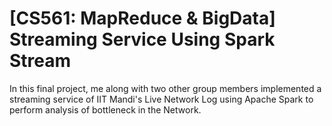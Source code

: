 # [CS561: MapReduce & BigData] Streaming Service Using Spark Stream
In this final project, me along with two other group members implemented a streaming service of IIT Mandi's Live Network Log using Apache Spark to perform analysis of bottleneck in the Network.
